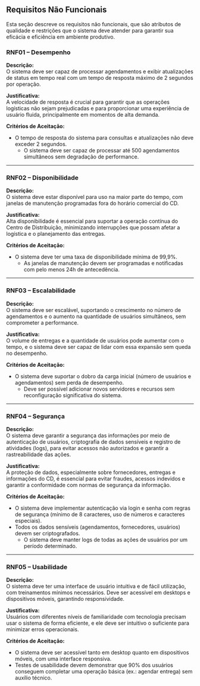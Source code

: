 ## Requisitos Não Funcionais
Esta seção descreve os requisitos não funcionais, que são atributos de qualidade e restrições que o sistema deve atender para garantir sua eficácia e eficiência em ambiente produtivo.

### **RNF01** – Desempenho
**Descrição:**  
O sistema deve ser capaz de processar agendamentos e exibir atualizações de status em tempo real com um tempo de resposta máximo de 2 segundos por operação.

**Justificativa:**  
A velocidade de resposta é crucial para garantir que as operações logísticas não sejam prejudicadas e para proporcionar uma experiência de usuário fluida, principalmente em momentos de alta demanda.

**Critérios de Aceitação:**<br>
- O tempo de resposta do sistema para consultas e atualizações não deve exceder 2 segundos. <br> 
  - O sistema deve ser capaz de processar até 500 agendamentos simultâneos sem degradação de performance.

---

### **RNF02** – Disponibilidade
**Descrição:**  
O sistema deve estar disponível para uso na maior parte do tempo, com janelas de manutenção programadas fora do horário comercial do CD.

**Justificativa:**  
Alta disponibilidade é essencial para suportar a operação contínua do Centro de Distribuição, minimizando interrupções que possam afetar a logística e o planejamento das entregas.

**Critérios de Aceitação:**  <br>
- O sistema deve ter uma taxa de disponibilidade mínima de 99,9%.  <br>
  - As janelas de manutenção devem ser programadas e notificadas com pelo menos 24h de antecedência.

---

### **RNF03** – Escalabilidade
**Descrição:**  
O sistema deve ser escalável, suportando o crescimento no número de agendamentos e o aumento na quantidade de usuários simultâneos, sem comprometer a performance.

**Justificativa:**  
O volume de entregas e a quantidade de usuários pode aumentar com o tempo, e o sistema deve ser capaz de lidar com essa expansão sem queda no desempenho.

**Critérios de Aceitação:**  <br>
- O sistema deve suportar o dobro da carga inicial (número de usuários e agendamentos) sem perda de desempenho.  <br>
  - Deve ser possível adicionar novos servidores e recursos sem reconfiguração significativa do sistema.

---

### **RNF04** – Segurança
**Descrição:**  
O sistema deve garantir a segurança das informações por meio de autenticação de usuários, criptografia de dados sensíveis e registro de atividades (logs), para evitar acessos não autorizados e garantir a rastreabilidade das ações.

**Justificativa:**  
A proteção de dados, especialmente sobre fornecedores, entregas e informações do CD, é essencial para evitar fraudes, acessos indevidos e garantir a conformidade com normas de segurança da informação.

**Critérios de Aceitação:**  <br>
- O sistema deve implementar autenticação via login e senha com regras de segurança (mínimo de 8 caracteres, uso de números e caracteres especiais).  <br>
- Todos os dados sensíveis (agendamentos, fornecedores, usuários) devem ser criptografados.  
  - O sistema deve manter logs de todas as ações de usuários por um período determinado.

---

### **RNF05** – Usabilidade
**Descrição:**  
O sistema deve ter uma interface de usuário intuitiva e de fácil utilização, com treinamentos mínimos necessários. Deve ser acessível em desktops e dispositivos móveis, garantindo responsividade.

**Justificativa:**  
Usuários com diferentes níveis de familiaridade com tecnologia precisam usar o sistema de forma eficiente, e ele deve ser intuitivo o suficiente para minimizar erros operacionais.

**Critérios de Aceitação:**  <br>
- O sistema deve ser acessível tanto em desktop quanto em dispositivos móveis, com uma interface responsiva.  <br>
- Testes de usabilidade devem demonstrar que 90% dos usuários conseguem completar uma operação básica (ex.: agendar entrega) sem auxílio técnico.
